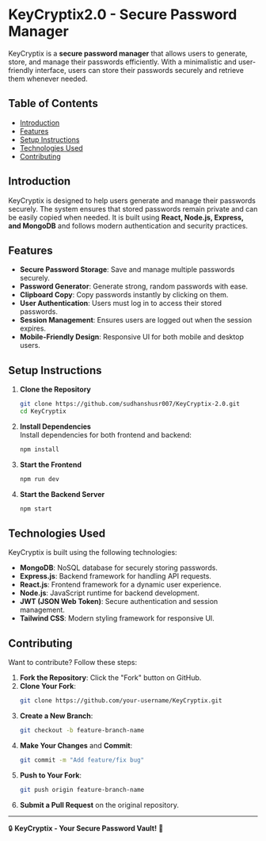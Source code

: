 # KeyCryptix2.0 - Secure Password Manager

KeyCryptix is a **secure password manager** that allows users to generate, store, and manage their passwords efficiently. With a minimalistic and user-friendly interface, users can store their passwords securely and retrieve them whenever needed.

## Table of Contents

- [Introduction](#introduction)
- [Features](#features)
- [Setup Instructions](#setup-instructions)
- [Technologies Used](#technologies-used)
- [Contributing](#contributing)

## Introduction

KeyCryptix is designed to help users generate and manage their passwords securely. The system ensures that stored passwords remain private and can be easily copied when needed. It is built using **React, Node.js, Express, and MongoDB** and follows modern authentication and security practices.

## Features

- **Secure Password Storage**: Save and manage multiple passwords securely.
- **Password Generator**: Generate strong, random passwords with ease.
- **Clipboard Copy**: Copy passwords instantly by clicking on them.
- **User Authentication**: Users must log in to access their stored passwords.
- **Session Management**: Ensures users are logged out when the session expires.
- **Mobile-Friendly Design**: Responsive UI for both mobile and desktop users.

## Setup Instructions

1. **Clone the Repository**  
   ```bash
   git clone https://github.com/sudhanshusr007/KeyCryptix-2.0.git
   cd KeyCryptix
   ```

2. **Install Dependencies**  
   Install dependencies for both frontend and backend:
   ```bash
   npm install
   ```

3. **Start the Frontend**  
   ```bash
   npm run dev
   ```

4. **Start the Backend Server**  
   ```bash
   npm start
   ```

## Technologies Used

KeyCryptix is built using the following technologies:

- **MongoDB**: NoSQL database for securely storing passwords.
- **Express.js**: Backend framework for handling API requests.
- **React.js**: Frontend framework for a dynamic user experience.
- **Node.js**: JavaScript runtime for backend development.
- **JWT (JSON Web Token)**: Secure authentication and session management.
- **Tailwind CSS**: Modern styling framework for responsive UI.

## Contributing

Want to contribute? Follow these steps:

1. **Fork the Repository**: Click the "Fork" button on GitHub.
2. **Clone Your Fork**:  
   ```bash
   git clone https://github.com/your-username/KeyCryptix.git
   ```
3. **Create a New Branch**:  
   ```bash
   git checkout -b feature-branch-name
   ```
4. **Make Your Changes** and **Commit**:  
   ```bash
   git commit -m "Add feature/fix bug"
   ```
5. **Push to Your Fork**:  
   ```bash
   git push origin feature-branch-name
   ```
6. **Submit a Pull Request** on the original repository.

---

🔒 **KeyCryptix - Your Secure Password Vault!** 🚀
